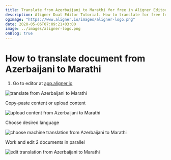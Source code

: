 ```yaml
---
title: Translate from Azerbaijani to Marathi for free in Aligner Editor
description: Aligner Dual Editor Tutorial. How to translate for free from Azerbaijani to Marathi. Aligner is multilingual document management platform. 
ogImage: "https://www.aligner.io/images/aligner-logo.png"
date: 2020-05-06T07:09:21+03:00
image: ../images/aligner-logo.png
onBlog: true
---
```


# How to translate document from Azerbaijani to Marathi

1. Go to editor at [app.aligner.io](https://app.aligner.io "Aligner App web page")

![translate from Azerbaijani to Marathi](../aligner-blank-editor.png "translate from Azerbaijani to Marathi")

Copy-paste content or upload content

![upload content from Azerbaijani to Marathi](../aligner-uploaded-document.png "upload content from Azerbaijani to Marathi")

Choose desired language

![choose machine translation from Azerbaijani to Marathi](../aligner-language-dropdown.png "choose machine translation from Azerbaijani to Marathi")

Work and edit 2 documents in parallel

![edit translation from Azerbaijani to Marathi](../aligner-double-sitded-editor.png "edit translation from Azerbaijani to Marathi")

